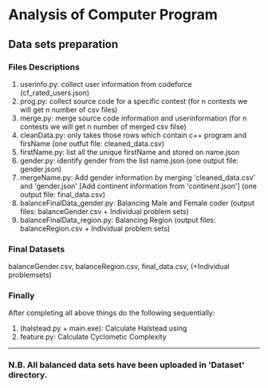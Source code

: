 # Analysis of Computer Program

## Data sets preparation

### Files Descriptions
1. userinfo.py: collect user information from codeforce (cf_rated_users.json)
2. prog.py: collect source code for a specific contest (for n contests we will get n number of csv files)
3. merge.py: merge source code information and userinformation (for n contests we will get n number of merged csv filse)
4. cleanData.py: only takes those rows which contain c++ program and firsName (one outfut file: cleaned_data.csv)
5. firstName.py: list all the unique firstName and stored on name.json
6. gender.py: identify gender from the list name.json (one output file: gender.json)
7. mergeName.py: Add gender information by merging 'cleaned_data.csv' and 'gender.json' [Add continent information from 'continent.json'] (one output file: final_data.csv)
8. balanceFinalData_gender.py: Balancing Male and Female coder (output files: balanceGender.csv + Individual problem sets)
9. balanceFinalData_region.py: Balancing Region (output files: balanceRegion.csv + Individual problem sets)


### Final Datasets
balanceGender.csv, balanceRegion.csv, final_data.csv, (+Individual problemsets)

### Finally
After completing all above things do the following sequentially:
1. (halstead.py + main.exe): Calculate Halstead using 
2. feature.py: Calculate Cyclometic Complexity

---

### N.B. All balanced data sets have been uploaded in 'Dataset' directory.

